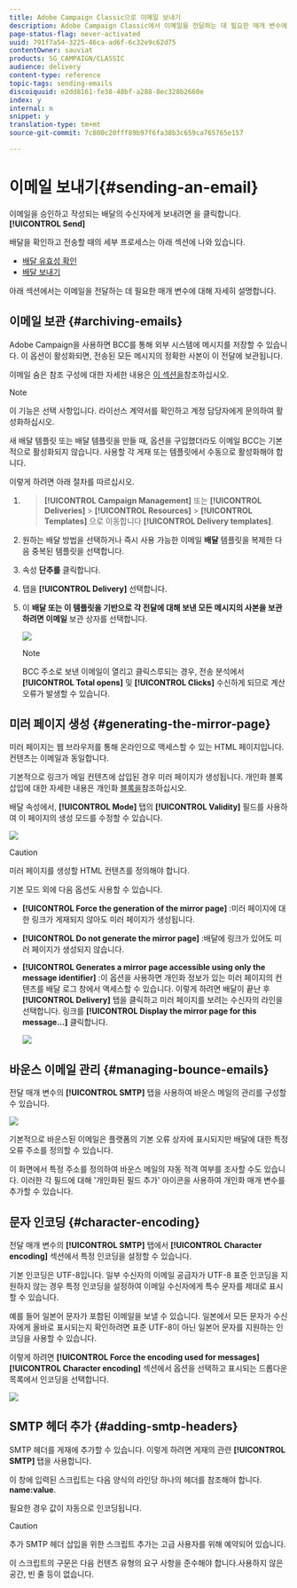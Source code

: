 ```yaml
---
title: Adobe Campaign Classic으로 이메일 보내기
description: Adobe Campaign Classic에서 이메일을 전달하는 데 필요한 매개 변수에 대해 알아봅니다.
page-status-flag: never-activated
uuid: 791f7a54-3225-46ca-ad6f-6c32e9c62d75
contentOwner: sauviat
products: SG_CAMPAIGN/CLASSIC
audience: delivery
content-type: reference
topic-tags: sending-emails
discoiquuid: e2dd8161-fe38-48bf-a288-8ec328b2660e
index: y
internal: n
snippet: y
translation-type: tm+mt
source-git-commit: 7c800c20fff89b97f6fa38b3c659ca765765e157

---
```



# 이메일 보내기{#sending-an-email}

이메일을 승인하고 작성되는 배달의 수신자에게 보내려면 을 클릭합니다. **[!UICONTROL Send]**

배달을 확인하고 전송할 때의 세부 프로세스는 아래 섹션에 나와 있습니다.

* [배달 유효성 확인](../../delivery/using/steps-validating-the-delivery.md)
* [배달 보내기](../../delivery/using/steps-sending-the-delivery.md)

아래 섹션에서는 이메일을 전달하는 데 필요한 매개 변수에 대해 자세히 설명합니다.

## 이메일 보관 {#archiving-emails}

Adobe Campaign을 사용하면 BCC를 통해 외부 시스템에 메시지를 저장할 수 있습니다. 이 옵션이 활성화되면, 전송된 모든 메시지의 정확한 사본이 이 전달에 보관됩니다.

이메일 숨은 참조 구성에 대한 자세한 내용은 [이 섹션을](../../installation/using/email-archiving.md)참조하십시오.

>[!NOTE]
>
>이 기능은 선택 사항입니다. 라이선스 계약서를 확인하고 계정 담당자에게 문의하여 활성화하십시오.

새 배달 템플릿 또는 배달 템플릿을 만들 때, 옵션을 구입했더라도 이메일 BCC는 기본적으로 활성화되지 않습니다. 사용할 각 게재 또는 템플릿에서 수동으로 활성화해야 합니다.

이렇게 하려면 아래 절차를 따르십시오.

1. > **[!UICONTROL Campaign Management]** 또는 **[!UICONTROL Deliveries]** > **[!UICONTROL Resources]** > **[!UICONTROL Templates]** 으로 이동합니다 **[!UICONTROL Delivery templates]**.
1. 원하는 배달 방법을 선택하거나 즉시 사용 가능한 이메일 **배달** 템플릿을 복제한 다음 중복된 템플릿을 선택합니다.
1. 속성 **단추를** 클릭합니다.
1. 탭을 **[!UICONTROL Delivery]** 선택합니다.
1. 이 **배달 또는 이 템플릿을 기반으로 각 전달에 대해 보낸 모든 메시지의 사본을 보관하려면 이메일** 보관 상자를 선택합니다.

   ![](assets/s_ncs_user_wizard_archiving.png)

   >[!NOTE]
   >
   >BCC 주소로 보낸 이메일이 열리고 클릭스루되는 경우, 전송 분석에서 **[!UICONTROL Total opens]** 및 **[!UICONTROL Clicks]** 수신하게 되므로 계산 오류가 발생할 수 있습니다.

## 미러 페이지 생성 {#generating-the-mirror-page}

미러 페이지는 웹 브라우저를 통해 온라인으로 액세스할 수 있는 HTML 페이지입니다. 컨텐츠는 이메일과 동일합니다.

기본적으로 링크가 메일 컨텐츠에 삽입된 경우 미러 페이지가 생성됩니다. 개인화 블록 삽입에 대한 자세한 내용은 개인화 [블록을](../../delivery/using/personalization-blocks.md)참조하십시오.

배달 속성에서, **[!UICONTROL Mode]** 탭의 **[!UICONTROL Validity]** 필드를 사용하여 이 페이지의 생성 모드를 수정할 수 있습니다.

![](assets/s_ncs_user_wizard_miror_page_mode.png)

>[!CAUTION]
>
>미러 페이지를 생성할 HTML 컨텐츠를 정의해야 합니다.

기본 모드 외에 다음 옵션도 사용할 수 있습니다.

* **[!UICONTROL Force the generation of the mirror page]** :미러 페이지에 대한 링크가 게재되지 않아도 미러 페이지가 생성됩니다.
* **[!UICONTROL Do not generate the mirror page]** :배달에 링크가 있어도 미러 페이지가 생성되지 않습니다.
* **[!UICONTROL Generates a mirror page accessible using only the message identifier]** :이 옵션을 사용하면 개인화 정보가 있는 미러 페이지의 컨텐츠를 배달 로그 창에서 액세스할 수 있습니다. 이렇게 하려면 배달이 끝난 후 **[!UICONTROL Delivery]** 탭을 클릭하고 미러 페이지를 보려는 수신자의 라인을 선택합니다. 링크를 **[!UICONTROL Display the mirror page for this message...]** 클릭합니다.

   ![](assets/s_ncs_user_wizard_miror_page_link.png)

## 바운스 이메일 관리 {#managing-bounce-emails}

전달 매개 변수의 **[!UICONTROL SMTP]** 탭을 사용하여 바운스 메일의 관리를 구성할 수 있습니다.

![](assets/s_ncs_user_email_del_properties_smtp_tab.png)

기본적으로 바운스된 이메일은 플랫폼의 기본 오류 상자에 표시되지만 배달에 대한 특정 오류 주소를 정의할 수 있습니다.

이 화면에서 특정 주소를 정의하여 바운스 메일의 자동 적격 여부를 조사할 수도 있습니다. 이러한 각 필드에 대해 &#39;개인화된 필드 추가&#39; 아이콘을 사용하여 개인화 매개 변수를 추가할 수 있습니다.

## 문자 인코딩 {#character-encoding}

전달 매개 변수의 **[!UICONTROL SMTP]** 탭에서 **[!UICONTROL Character encoding]** 섹션에서 특정 인코딩을 설정할 수 있습니다.

기본 인코딩은 UTF-8입니다. 일부 수신자의 이메일 공급자가 UTF-8 표준 인코딩을 지원하지 않는 경우 특정 인코딩을 설정하여 이메일 수신자에게 특수 문자를 제대로 표시할 수 있습니다.

예를 들어 일본어 문자가 포함된 이메일을 보낼 수 있습니다. 일본에서 모든 문자가 수신자에게 올바로 표시되는지 확인하려면 표준 UTF-8이 아닌 일본어 문자를 지원하는 인코딩을 사용할 수 있습니다.

이렇게 하려면 **[!UICONTROL Force the encoding used for messages]** **[!UICONTROL Character encoding]** 섹션에서 옵션을 선택하고 표시되는 드롭다운 목록에서 인코딩을 선택합니다.

![](assets/s_ncs_user_email_del_properties_smtp_tab_encoding.png)

## SMTP 헤더 추가 {#adding-smtp-headers}

SMTP 헤더를 게재에 추가할 수 있습니다. 이렇게 하려면 게재의 관련 **[!UICONTROL SMTP]** 탭을 사용합니다.

이 창에 입력된 스크립트는 다음 양식의 라인당 하나의 헤더를 참조해야 합니다. **name:value**.

필요한 경우 값이 자동으로 인코딩됩니다.

>[!CAUTION]
>
>추가 SMTP 헤더 삽입을 위한 스크립트 추가는 고급 사용자를 위해 예약되어 있습니다.
>
>이 스크립트의 구문은 다음 컨텐츠 유형의 요구 사항을 준수해야 합니다.사용하지 않은 공간, 빈 줄 등이 없습니다.
